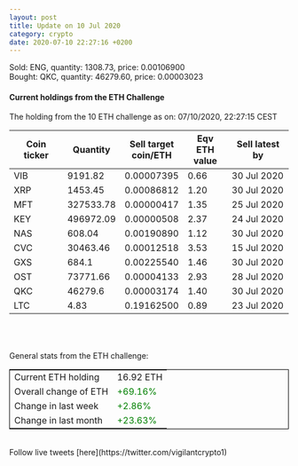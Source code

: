 ```yaml
---
layout: post
title: Update on 10 Jul 2020
category: crypto
date: 2020-07-10 22:27:16 +0200
---
```

<!-- Global site tag (gtag.js) - Google Analytics -->
<script async src="https://www.googletagmanager.com/gtag/js?id=UA-103831149-5"></script>
<script>
  window.dataLayer = window.dataLayer || [];
  function gtag(){dataLayer.push(arguments);}
  gtag('js', new Date());

  gtag('config', 'UA-103831149-5');
</script>
Sold: ENG, quantity:      1308.73, price:   0.00106900<br>Bought: QKC, quantity:     46279.60, price:   0.00003023<br>

#### Current holdings from the ETH Challenge

The holding from the 10 ETH challenge as on: 07/10/2020, 22:27:15 CEST

|Coin ticker|Quantity|Sell target<br>coin/ETH|Eqv ETH<br>value|Sell latest by|
|-----------|--------|-----------|-----------|--------------|
VIB|9191.82|  0.00007395|0.66|30 Jul 2020|
XRP|1453.45|  0.00086812|1.20|30 Jul 2020|
MFT|327533.78|  0.00000417|1.35|25 Jul 2020|
KEY|496972.09|  0.00000508|2.37|24 Jul 2020|
NAS|608.04|  0.00190890|1.12|30 Jul 2020|
CVC|30463.46|  0.00012518|3.53|15 Jul 2020|
GXS|684.1|  0.00225540|1.46|30 Jul 2020|
OST|73771.66|  0.00004133|2.93|28 Jul 2020|
QKC|46279.6|  0.00003174|1.40|30 Jul 2020|
LTC|4.83|  0.19162500|0.89|23 Jul 2020|

<br>
<br>
<br>
General stats from the ETH challenge:

<table style="border:1px solid black;margin-left:auto;margin-right:auto;">
	<tbody>
	<tr>
		<td>Current ETH holding</td>
		<td>     16.92 ETH</td>
	</tr>
	<tr>
		<td>Overall change of ETH</td>
		<td><font color="green">+69.16%</font></td>
	</tr>
	<tr>
		<td>Change in last week</td>
		<td><font color="green">+2.86%</font></td>
	</tr>
	<tr>
		<td>Change in last month</td>
		<td><font color="green">+23.63%</font></td>
	</tr>
	</tbody>
</table>

<br>
Follow live tweets [here](https://twitter.com/vigilantcrypto1)
<br>
<br>